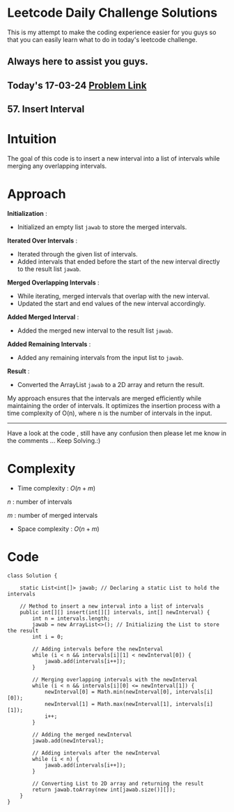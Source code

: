 # Leetcode Daily Challenge Solutions

This is my attempt to make the coding experience easier for you guys so that you can easily learn what to do in today's leetcode challenge.

## Always here to assist you guys.

## Today's 17-03-24 [Problem Link](https://leetcode.com/problems/insert-interval/description/?envType=daily-question&envId=2024-03-17)
## 57. Insert Interval

# Intuition
<!-- Describe your first thoughts on how to solve this problem. -->
The goal of this code is to insert a new interval into a list of intervals while merging any overlapping intervals. 

# Approach
<!-- Describe your approach to solving the problem. -->
**Initialization** : 
- Initialized an empty list `jawab` to store the merged intervals.

**Iterated Over Intervals** : 
- Iterated through the given list of intervals.
- Added intervals that ended before the start of the new interval directly to the result list `jawab`.

**Merged Overlapping Intervals** : 
- While iterating, merged intervals that overlap with the new interval.
- Updated the start and end values of the new interval accordingly.

**Added Merged Interval** :
- Added the merged new interval to the result list `jawab`.

**Added Remaining Intervals** :
- Added any remaining intervals from the input list to `jawab`.

**Result** :
- Converted the ArrayList `jawab` to a 2D array and return the result.

My approach ensures that the intervals are merged efficiently while maintaining the order of intervals. It optimizes the insertion process with a time complexity of O(n), where n is the number of intervals in the input.

---
Have a look at the code , still have any confusion then please let me know in the comments ... Keep Solving.:)
# Complexity
- Time complexity : $O(n+m)$
<!-- Add your time complexity here, e.g. $$O(n)$$ -->
$n$ : number of intervals

$m$ : number of merged intervals
- Space complexity : $O(n+m)$
<!-- Add your space complexity here, e.g. $$O(n)$$ -->

# Code
```
class Solution {
    
    static List<int[]> jawab; // Declaring a static List to hold the intervals

    // Method to insert a new interval into a list of intervals
    public int[][] insert(int[][] intervals, int[] newInterval) {
        int n = intervals.length;
        jawab = new ArrayList<>(); // Initializing the List to store the result
        int i = 0;

        // Adding intervals before the newInterval
        while (i < n && intervals[i][1] < newInterval[0]) {
            jawab.add(intervals[i++]);
        }

        // Merging overlapping intervals with the newInterval
        while (i < n && intervals[i][0] <= newInterval[1]) {
            newInterval[0] = Math.min(newInterval[0], intervals[i][0]);
            newInterval[1] = Math.max(newInterval[1], intervals[i][1]);
            i++;
        }

        // Adding the merged newInterval
        jawab.add(newInterval);

        // Adding intervals after the newInterval
        while (i < n) {
            jawab.add(intervals[i++]);
        }

        // Converting List to 2D array and returning the result
        return jawab.toArray(new int[jawab.size()][]);
    }
}
```